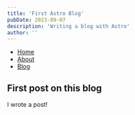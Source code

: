 ```yaml
---
title: 'First Astro Blog'
pubDate: 2023-09-07
description: 'Writing a blog with Astro'
author: ''
---
```


- [Home](/)
- [About](/about)
- [Blog](/blog)

## First post on this blog

I wrote a post!
